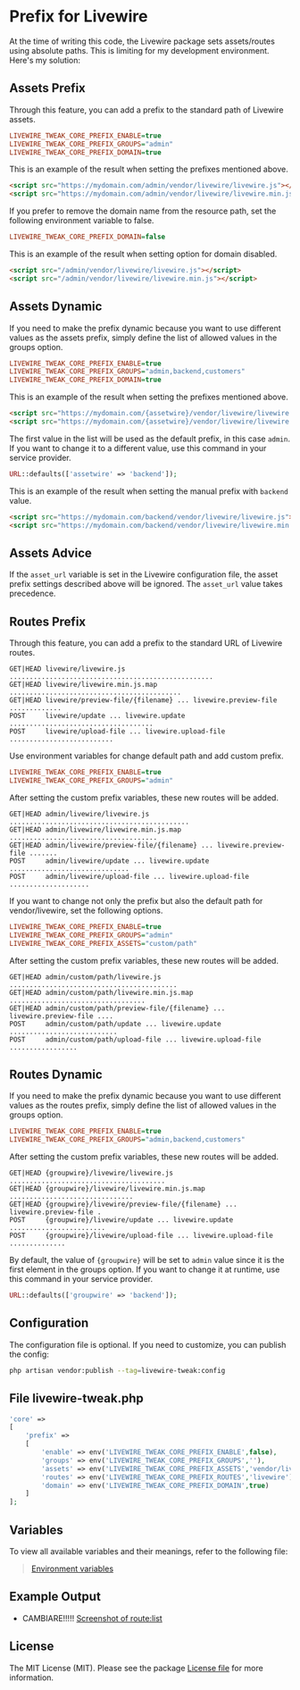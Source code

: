 # Prefix for Livewire

At the time of writing this code, the Livewire package sets assets/routes using absolute paths. This is limiting for my development environment. Here's my solution:

## Assets Prefix

Through this feature, you can add a prefix to the standard path of Livewire assets.

```ini
LIVEWIRE_TWEAK_CORE_PREFIX_ENABLE=true
LIVEWIRE_TWEAK_CORE_PREFIX_GROUPS="admin"
LIVEWIRE_TWEAK_CORE_PREFIX_DOMAIN=true
```

This is an example of the result when setting the prefixes mentioned above.

```html
<script src="https://mydomain.com/admin/vendor/livewire/livewire.js"></script>
<script src="https://mydomain.com/admin/vendor/livewire/livewire.min.js"></script>
```

If you prefer to remove the domain name from the resource path, set the following environment variable to false.

```ini
LIVEWIRE_TWEAK_CORE_PREFIX_DOMAIN=false
```

This is an example of the result when setting option for domain disabled.

```html
<script src="/admin/vendor/livewire/livewire.js"></script>
<script src="/admin/vendor/livewire/livewire.min.js"></script>
```

## Assets Dynamic

If you need to make the prefix dynamic because you want to use different values as the assets prefix, simply define the list of allowed values in the groups option.

```ini
LIVEWIRE_TWEAK_CORE_PREFIX_ENABLE=true
LIVEWIRE_TWEAK_CORE_PREFIX_GROUPS="admin,backend,customers"
LIVEWIRE_TWEAK_CORE_PREFIX_DOMAIN=true
```

This is an example of the result when setting the prefixes mentioned above.

```html
<script src="https://mydomain.com/{assetwire}/vendor/livewire/livewire.js"></script>
<script src="https://mydomain.com/{assetwire}/vendor/livewire/livewire.min.js"></script>
```

The first value in the list will be used as the default prefix, in this case `admin`. If you want to change it to a different value, use this command in your service provider.

```php
URL::defaults(['assetwire' => 'backend']);
```

This is an example of the result when setting the manual prefix with `backend` value.

```html
<script src="https://mydomain.com/backend/vendor/livewire/livewire.js"></script>
<script src="https://mydomain.com/backend/vendor/livewire/livewire.min.js"></script>
```

## Assets Advice

If the `asset_url` variable is set in the Livewire configuration file, the asset prefix settings described above will be ignored. The `asset_url` value takes precedence.

## Routes Prefix

Through this feature, you can add a prefix to the standard URL of Livewire routes.

```
GET|HEAD livewire/livewire.js ...................................................
GET|HEAD livewire/livewire.min.js.map ...........................................
GET|HEAD livewire/preview-file/{filename} ... livewire.preview-file .............
POST     livewire/update ... livewire.update ....................................
POST     livewire/upload-file ... livewire.upload-file ..........................
```

Use environment variables for change default path and add custom prefix.

```ini
LIVEWIRE_TWEAK_CORE_PREFIX_ENABLE=true
LIVEWIRE_TWEAK_CORE_PREFIX_GROUPS="admin"
```

After setting the custom prefix variables, these new routes will be added.

```
GET|HEAD admin/livewire/livewire.js .............................................
GET|HEAD admin/livewire/livewire.min.js.map .....................................
GET|HEAD admin/livewire/preview-file/{filename} ... livewire.preview-file .......
POST     admin/livewire/update ... livewire.update ..............................
POST     admin/livewire/upload-file ... livewire.upload-file ....................
```

If you want to change not only the prefix but also the default path for vendor/livewire, set the following options.

```ini
LIVEWIRE_TWEAK_CORE_PREFIX_ENABLE=true
LIVEWIRE_TWEAK_CORE_PREFIX_GROUPS="admin"
LIVEWIRE_TWEAK_CORE_PREFIX_ASSETS="custom/path"
```

After setting the custom prefix variables, these new routes will be added.

```
GET|HEAD admin/custom/path/livewire.js ..........................................
GET|HEAD admin/custom/path/livewire.min.js.map ..................................
GET|HEAD admin/custom/path/preview-file/{filename} ... livewire.preview-file ....
POST     admin/custom/path/update ... livewire.update ...........................
POST     admin/custom/path/upload-file ... livewire.upload-file .................
```

## Routes Dynamic

If you need to make the prefix dynamic because you want to use different values as the routes prefix, simply define the list of allowed values in the groups option.

```ini
LIVEWIRE_TWEAK_CORE_PREFIX_ENABLE=true
LIVEWIRE_TWEAK_CORE_PREFIX_GROUPS="admin,backend,customers"
```

After setting the custom prefix variables, these new routes will be added.

```
GET|HEAD {groupwire}/livewire/livewire.js .......................................
GET|HEAD {groupwire}/livewire/livewire.min.js.map ...............................
GET|HEAD {groupwire}/livewire/preview-file/{filename} ... livewire.preview-file .
POST     {groupwire}/livewire/update ... livewire.update ........................
POST     {groupwire}/livewire/upload-file ... livewire.upload-file ..............
```

By default, the value of `{groupwire}` will be set to `admin` value since it is the first element in the groups option. If you want to change it at runtime, use this command in your service provider.

```php
URL::defaults(['groupwire' => 'backend']);
```

## Configuration

The configuration file is optional. If you need to customize, you can publish the config:

```bash
php artisan vendor:publish --tag=livewire-tweak:config
```

## File livewire-tweak.php

```php
'core' =>
[
    'prefix' =>
    [
        'enable' => env('LIVEWIRE_TWEAK_CORE_PREFIX_ENABLE',false),
        'groups' => env('LIVEWIRE_TWEAK_CORE_PREFIX_GROUPS',''),
        'assets' => env('LIVEWIRE_TWEAK_CORE_PREFIX_ASSETS','vendor/livewire'),
        'routes' => env('LIVEWIRE_TWEAK_CORE_PREFIX_ROUTES','livewire'),
        'domain' => env('LIVEWIRE_TWEAK_CORE_PREFIX_DOMAIN',true)
    ]
];
```

## Variables

To view all available variables and their meanings, refer to the following file:

> [Environment variables](../../examples/variables.env)

## Example Output

- CAMBIARE!!!!! [Screenshot of route:list](../images/core-routes.jpg)  

## License

The MIT License (MIT). Please see the package [License file](../../LICENSE) for more information.